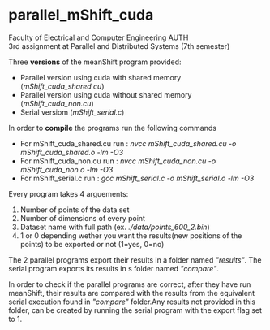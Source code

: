 # parallel_mShift_cuda
Faculty of Electrical and Computer Engineering AUTH  
3rd assignment at Parallel and Distributed Systems (7th semester)
  
Three **versions** of the meanShift program provided:
* Parallel version using cuda with shared memory (*mShift_cuda_shared.cu*)
* Parallel version using cuda without shared memory (*mShift_cuda_non.cu*)
* Serial versiom (*mShift_serial.c*)
  
In order to **compile** the programs run the following commands
* For mShift_cuda_shared.cu run : *nvcc mShift_cuda_shared.cu -o mShift_cuda_shared.o -lm -O3*
* For mShift_cuda_non.cu run    : *nvcc mShift_cuda_non.cu -o mShift_cuda_non.o -lm -O3*
* For mShift_serial.c run       : *gcc mShift_serial.c -o mShift_serial.o -lm -O3*

Every program takes 4 arguements:
1. Number of points of the data set
2. Number of dimensions of every point
3. Dataset name with full path (ex. *./data/points_600_2.bin*)
4. 1 or 0 depending wether you want the results(new positions of the points) to be exported or not (1=yes, 0=no)

The 2 parallel programs export their results in a folder named *"results"*.
The serial program exports its results in s folder named *"compare"*.

In order to check if the parallel programs are correct, after they have run meanShift, their results are compared with
the results from the equivalent serial execution found in *"compare"* folder.Any results not provided in this folder, can be
created by running the serial program with the export flag set to 1.
